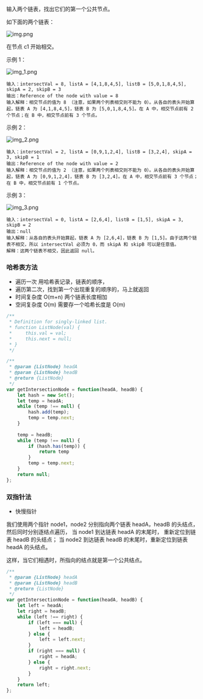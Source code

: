 输入两个链表，找出它们的第一个公共节点。

如下面的两个链表：

![img.png](img.png)

在节点 c1 开始相交。

示例 1：

![img_1.png](img_1.png)

```
输入：intersectVal = 8, listA = [4,1,8,4,5], listB = [5,0,1,8,4,5], skipA = 2, skipB = 3
输出：Reference of the node with value = 8
输入解释：相交节点的值为 8 （注意，如果两个列表相交则不能为 0）。从各自的表头开始算起，链表 A 为 [4,1,8,4,5]，链表 B 为 [5,0,1,8,4,5]。在 A 中，相交节点前有 2 个节点；在 B 中，相交节点前有 3 个节点。
```

示例 2：

![img_2.png](img_2.png)

```
输入：intersectVal = 2, listA = [0,9,1,2,4], listB = [3,2,4], skipA = 3, skipB = 1
输出：Reference of the node with value = 2
输入解释：相交节点的值为 2 （注意，如果两个列表相交则不能为 0）。从各自的表头开始算起，链表 A 为 [0,9,1,2,4]，链表 B 为 [3,2,4]。在 A 中，相交节点前有 3 个节点；在 B 中，相交节点前有 1 个节点。
```

示例 3：

![img_3.png](img_3.png)

```
输入：intersectVal = 0, listA = [2,6,4], listB = [1,5], skipA = 3, skipB = 2
输出：null
输入解释：从各自的表头开始算起，链表 A 为 [2,6,4]，链表 B 为 [1,5]。由于这两个链表不相交，所以 intersectVal 必须为 0，而 skipA 和 skipB 可以是任意值。
解释：这两个链表不相交，因此返回 null。
```

### 哈希表方法
* 遍历一次 用哈希表记录，链表的顺序，
* 遍历第二次，找到第一个出现重复的顺序的，马上就返回
* 时间复杂度 O(m+n) 两个链表长度相加
* 空间复杂度 O(m) 需要存一个哈希长度是 O(m) 

```js
/**
 * Definition for singly-linked list.
 * function ListNode(val) {
 *     this.val = val;
 *     this.next = null;
 * }
 */

/**
 * @param {ListNode} headA
 * @param {ListNode} headB
 * @return {ListNode}
 */
var getIntersectionNode = function(headA, headB) {
    let hash = new Set();
    let temp = headA;
    while (temp !== null) {
        hash.add(temp);
        temp = temp.next;
    }
    
    temp = headB;
    while (temp !== null) {
        if (hash.has(temp)) {
            return temp
        }
        temp = temp.next;
    }
    return null;
};
```

### 双指针法

* 快慢指针

我们使用两个指针 node1，node2 分别指向两个链表 headA，headB 的头结点， 然后同时分别逐结点遍历，
当 node1 到达链表 headA 的末尾时， 重新定位到链表 headB 的头结点；
当 node2 到达链表 headB 的末尾时，重新定位到链表 headA 的头结点。

这样，当它们相遇时，所指向的结点就是第一个公共结点。

```js
/**
 * @param {ListNode} headA
 * @param {ListNode} headB
 * @return {ListNode}
 */
var getIntersectionNode = function(headA, headB) {
    let left = headA;
    let right = headB;
    while (left !== right) {
        if (left === null) {
            left = headB;
        } else {
            left = left.next;
        }
        if (right === null) {
            right = headA;
        } else {
            right = right.next;
        }
    }
    return left;
};
```